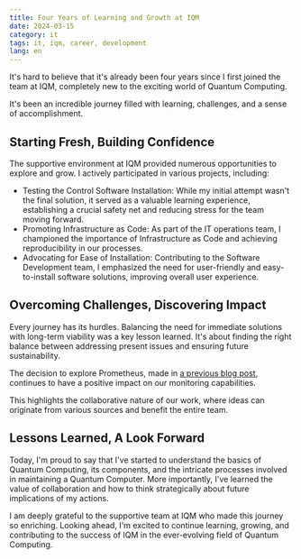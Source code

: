 ```yaml
---
title: Four Years of Learning and Growth at IQM
date: 2024-03-15
category: it
tags: it, iqm, career, development
lang: en
---
```


It's hard to believe that it's already been four years since I first joined the team at IQM,
completely new to the exciting world of Quantum Computing.

It's been an incredible journey filled with learning, challenges, and a sense of accomplishment.

## Starting Fresh, Building Confidence

The supportive environment at IQM provided numerous opportunities to explore and grow.
I actively participated in various projects, including:

- Testing the Control Software Installation:
  While my initial attempt wasn't the final solution, it served as a valuable learning experience,
  establishing a crucial safety net and reducing stress for the team moving forward.
- Promoting Infrastructure as Code:
  As part of the IT operations team, I championed the importance of Infrastructure as Code
  and achieving reproducibility in our processes.
- Advocating for Ease of Installation:
  Contributing to the Software Development team, I emphasized the need for user-friendly and
  easy-to-install software solutions, improving overall user experience.

## Overcoming Challenges, Discovering Impact

Every journey has its hurdles. Balancing the need for immediate solutions with long-term viability
was a key lesson learned.
It's about finding the right balance between addressing present issues and ensuring future sustainability.

The decision to explore Prometheus, made in [a previous blog post](./3-months-at-iqm-today),
continues to have a positive impact on our monitoring capabilities.

This highlights the collaborative nature of our work, where ideas can originate from various sources
and benefit the entire team.

## Lessons Learned, A Look Forward

Today, I'm proud to say that I've started to understand the basics of Quantum Computing, its components,
and the intricate processes involved in maintaining a Quantum Computer.
More importantly, I've learned the value of collaboration and how to think strategically about future
implications of my actions.

I am deeply grateful to the supportive team at IQM who made this journey so enriching.
Looking ahead, I'm excited to continue learning, growing, and contributing to the success of IQM in the
ever-evolving field of Quantum Computing.
